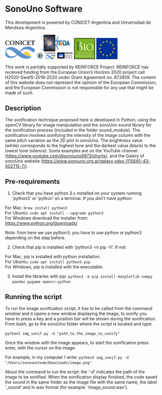 # SonoUno Software

This development is powered by CONICET-Argentina and Universidad de Mendoza-Argentina.

<Img src="logos/logo_conicet.png" width="100"> <Img src="logos/iteda.jpeg" width="120"> <Img src="logos/ibio.jpeg" width="70"> <Img src="logos/eulogo2.png" width="70">

This work is partially supported by REINFORCE Project. REINFORCE has received funding from the European Union’s Horizon 2020 project call H2020-SwafS-2018-2020 under Grant Agreement no. 872859. The content of this website does not represent the opinion of the European Commission, and the European Commission is not responsible for any use that might be made of such.

## Description

The sonification technique proposed here is developed in Python, using the openCV library for image manipulation and the sonoUno sound library for the sonification process (included in the folder sound_module). The sonification involves sonifying the intensity of the image column with the same pitch variation as the 2D plot in sonoUno. The brightness value (white) corresponds to the highest tone and the darkest value (black) to the lowest tone (silence). Some examples are on the YouTube channel (https://www.youtube.com/@sonouno6873/shorts), and the Galery of sonoUno website (https://www.sonouno.org.ar/galaxy-sdss-j115845-43-002715-7/).

## Pre-requirements

1.	Check that you have python 3.x installed on your system running ‘python3’ or ‘python’ on a terminal. If you don’t have python:

For Mac: ```brew install python3```\
For Ubuntu: ```sudo apt install --upgrade python3```\
For Windows download the installer from: https://www.python.org/downloads/

Note: from here we use python3, you have to use python or python3 depending on the step before.

2.	Check that pip is installed with ‘python3 -m pip -V’. If not:

For Mac, pip is installed with python installation.\
For Ubuntu: ```sudo apt install python3-pip```\
For Windows, pip is installed with the executable.

3.	Install the libraries with pip:
        ```python3 -m pip install matplotlib numpy pandas pygame opencv-python```

## Running the script

To run the image sonification script, it has to be called from the command window and it opens a new window displaying the image, to sonify you have to press a key and a position bar will be shown during the sonification. From bash, go to the sonoUno folder where the script is located and type:

```python3 img_sonif.py -d "path_to_the_image_to_sonify"```

Once the window with the image appears, to start the sonification press enter, with the cursor on the image. 

For example, in my computer I write: ```python3 img_sonif.py -d "/Users/sonounoteam/Downloads/image.png"```

About the command to run the script: the ‘-d’ indicates the path of the image to be sonified. When the sonification display finished, the code saved the sound in the same folder as the image file with the same name, the label ‘_sound’ and in wav format (for example: ‘image_sound.wav’).
